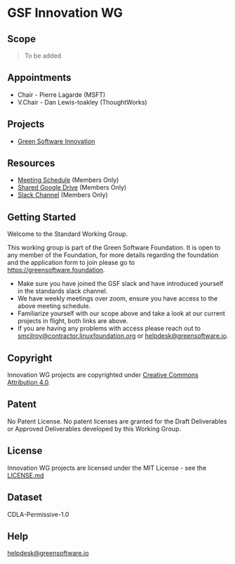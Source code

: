 # GSF Innovation WG

## Scope
>To be added

## Appointments 
- Chair - Pierre Lagarde (MSFT)
- V.Chair - Dan Lewis-toakley (ThoughtWorks)

## Projects
- [Green Software Innovation](https://github.com/Green-Software-Foundation/iwg_green_software_innovation/tree/dev)

## Resources

* [Meeting Schedule](https://lists.greensoftware.io/g/innovation/calendar) (Members Only)
* [Shared Google Drive](https://drive.google.com/drive/u/3/folders/1clNLC2JzsbDcn9yFH11rCtz1jqTTDqzE) (Members Only)
* [Slack Channel](https://greensoftware-zzk1035.slack.com/archives/C024C0GB3LP) (Members Only)

## Getting Started
Welcome to the Standard Working Group.

This working group is part of the Green Software Foundation. It is open to any member of the Foundation, for more details regarding the foundation and the application form to join please go to https://greensoftware.foundation.

- Make sure you have joined the GSF slack and have introduced yourself in the standards slack channel.
- We have weekly meetings over zoom, ensure you have access to the above meeting schedule.
- Familiarize yourself with our scope above and take a look at our current projects in flight, both links are above.
- If you are having any problems with access please reach out to smcilroy@contractor.linuxfoundation.org  or helpdesk@greensoftware.io.

## Copyright
Innovation WG projects are copyrighted under [Creative Commons Attribution 4.0](https://creativecommons.org/licenses/by/4.0/).

## Patent
No Patent License. No patent licenses are granted for the Draft Deliverables or Approved Deliverables developed by this Working Group.

## License
Innovation WG projects are licensed under the MIT License - see the [LICENSE.md](licenses/linnovation-wg-license.md) 

## Dataset
CDLA-Permissive-1.0

## Help
helpdesk@greensoftware.io
